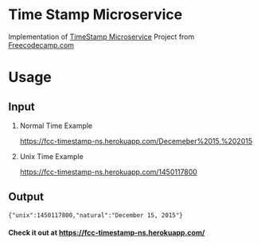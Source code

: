 # Time Stamp Microservice

Implementation of [TimeStamp Microservice](https://www.freecodecamp.com/challenges/timestamp-microservice) Project from [Freecodecamp.com](https://freecodecamp.com)

# Usage

## Input 

1. Normal Time Example

    https://fcc-timestamp-ns.herokuapp.com/Decemeber%2015,%202015

2. Unix Time Example

    https://fcc-timestamp-ns.herokuapp.com/1450117800


## Output 

    {"unix":1450117800,"natural":"December 15, 2015"}
    
    
#### Check it out at https://fcc-timestamp-ns.herokuapp.com/